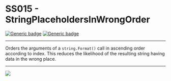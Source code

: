 # SS015 - StringPlaceholdersInWrongOrder

[![Generic badge](https://img.shields.io/badge/Severity-Warning-yellow.svg)](https://shields.io/) [![Generic badge](https://img.shields.io/badge/CodeFix-Yes-green.svg)](https://shields.io/)

---

Orders the arguments of a `string.Format()` call in ascending order according to index. This reduces the likelihood of the resulting string having data in the wrong place.

---

![](./attachments/SS015.gif)